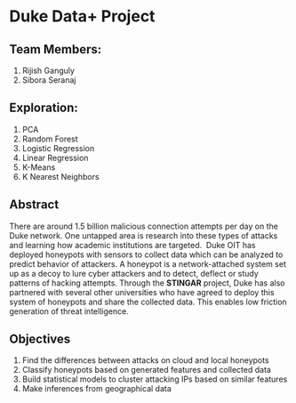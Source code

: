 Duke Data+ Project
==================

Team Members:
-------------
1. Rijish Ganguly
2. Sibora Seranaj

Exploration:
-----------
1. PCA
2. Random Forest
3. Logistic Regression
4. Linear Regression
5. K-Means
6. K Nearest Neighbors

Abstract
---------

There are around 1.5 billion malicious connection attempts per day on the Duke network. One untapped area is research into these types of attacks and learning how academic institutions are targeted.  
Duke OIT has deployed honeypots with sensors to collect data which can be analyzed to predict behavior of attackers. A honeypot is a network-attached system set up as a decoy to lure cyber attackers and to detect, deflect or study patterns of hacking attempts.
Through the **STINGAR** project, Duke has also partnered with several other universities who have agreed to deploy this system of honeypots and share the collected data. This enables low friction generation of threat intelligence.

Objectives
----------

1. Find the differences between attacks on cloud and local honeypots
2. Classify honeypots based on generated features and collected data
3. Build statistical models to cluster attacking IPs based on similar features 
4. Make inferences from geographical data 




